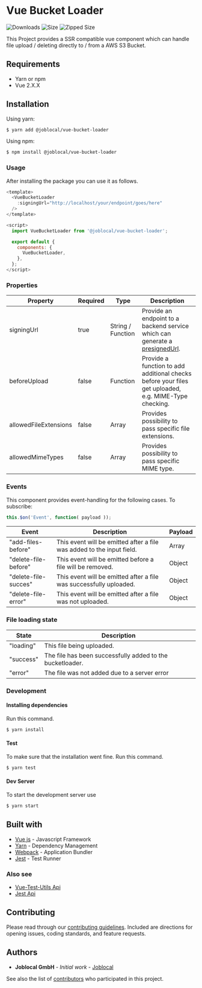 # Vue Bucket Loader

![Downloads](https://img.shields.io/npm/dt/@joblocal\/vue-bucket-loader.svg)
![Size](https://img.shields.io/bundlephobia/min/@joblocal\/vue-bucket-loader.svg)
![Zipped Size](https://img.shields.io/bundlephobia/minzip/@joblocal\/vue-bucket-loader.svg)

This Project provides a SSR compatible vue component which can handle file upload / deleting directly to / from a AWS S3 Bucket.

## Requirements
- Yarn or npm
- Vue 2.X.X

## Installation

Using yarn:
```sh
$ yarn add @joblocal/vue-bucket-loader
```

Using npm:

```sh
$ npm install @joblocal/vue-bucket-loader
```

### Usage
After installing the package you can use it as follows.

```javascript
<template>
  <VueBucketLoader
    :signingUrl="http://localhost/your/endpoint/goes/here"
  />
</template>

<script>
  import VueBucketLoader from '@joblocal/vue-bucket-loader';

  export default {
    components: {
      VueBucketLoader,
    },
  };
</script>
```

### Properties
| Property | Required | Type | Description |
| ------------- | ------------- | ------------- | ------------- |
| signingUrl | true | String / Function | Provide an endpoint to a backend service which can generate a [presignedUrl](https://docs.aws.amazon.com/AmazonS3/latest/dev/PresignedUrlUploadObject.html). |
| beforeUpload | false | Function | Provide a function to add additional checks before your files get uploaded, e.g. MIME-Type checking. |
| allowedFileExtensions | false | Array | Provides possibility to pass specific file extensions.
| allowedMimeTypes | false | Array | Provides possibility to pass specific MIME type.
### Events
This component provides event-handling for the following cases. To subscribe:

```javascript
this.$on('Event', function( payload ));
```

| Event | Description | Payload |
| ------------- | ------------- | ------------- |
| "add-files-before" | This event will be emitted after a file was added to the input field. | Array
| "delete-file-before" | This event will be emitted before a file will be removed. | Object
| "delete-file-succes" | This event will be emitted after a file was successfully uploaded. | Object
| "delete-file-error" | This event will be emitted after a file was not uploaded. | Object

### File loading state
| State | Description |
| ------------- | ------------- |
| "loading" | This file being uploaded.
| "success" | The file has been successfully added to the bucketloader.
| "error" | The file was not added due to a server error

### Development
#### Installing dependencies
Run this command.

```sh
$ yarn install
```

#### Test
To make sure that the installation went fine. Run this command.

```sh
$ yarn test
```

#### Dev Server
To start the development server use

```sh
$ yarn start
```

## Built with
* [Vue js](http://www.vuejs.org) - Javascript Framework
* [Yarn](https://yarnpkg.com/lang/en/) - Dependency Management
* [Webpack](https://webpack.js.org/) - Application Bundler
* [Jest](https://facebook.github.io/jest/) - Test Runner

### Also see
* [Vue-Test-Utils Api](https://vue-test-utils.vuejs.org/en/api/)
* [Jest Api](https://facebook.github.io/jest/docs/en/api.html)

## Contributing
Please read through our [contributing guidelines](https://github.com/joblocal/vue-bucket-loader/blob/master/CONTRIBUTING.md). Included are directions for opening issues, coding standards, and feature requests.


## Authors
* **Joblocal GmbH** - *Initial work* - [Joblocal](https://github.com/joblocal)

See also the list of [contributors](https://github.com/joblocal/vue-bucket-loader/contributors) who participated in this project.
